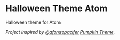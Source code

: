 # Halloween Theme Atom

Halloween theme for Atom

*Project inspired by [@afonsopacifer](https://github.com/afonsopacifer/) [Pumpkin Theme](https://github.com/afonsopacifer/pumpkin).*
